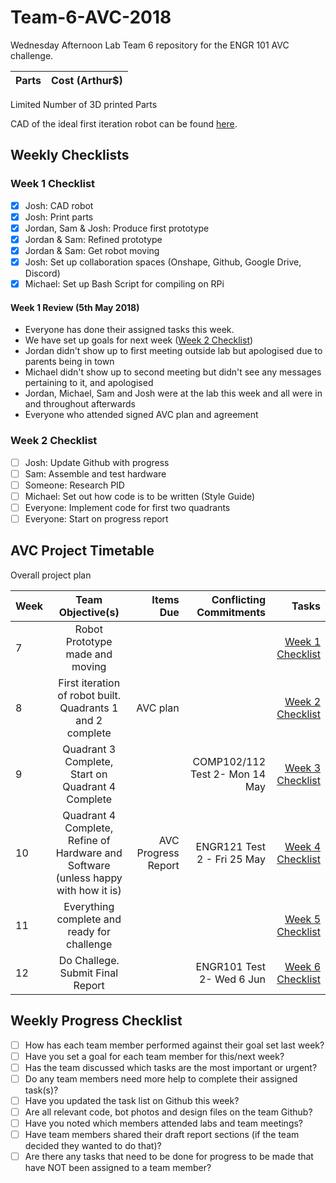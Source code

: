 # Team-6-AVC-2018
Wednesday Afternoon Lab Team 6 repository for the ENGR 101 AVC challenge.

| Parts | Cost (Arthur$) |
| :------------ |:---------------:|

Limited Number of 3D printed Parts

CAD of the ideal first iteration robot can be found [here](https://cad.onshape.com/documents/08e9d9368385752693ff540b/w/5e08d343f12d278fdeecea3f/e/0649d529fec4164917f1aebe).

## Weekly Checklists

### Week 1 Checklist
- [x] Josh: CAD robot
- [x] Josh: Print parts
- [x] Jordan, Sam & Josh: Produce first prototype
- [x] Jordan & Sam: Refined prototype
- [x] Jordan & Sam: Get robot moving
- [x] Josh: Set up collaboration spaces (Onshape, Github, Google Drive, Discord)
- [x] Michael: Set up Bash Script for compiling on RPi

#### Week 1 Review (5th May 2018)
* Everyone has done their assigned tasks this week.
* We have set up goals for next week ([Week 2 Checklist](#week-2-checklist))
* Jordan didn't show up to first meeting outside lab but apologised due to parents being in town
* Michael didn't show up to second meeting but didn't see any messages pertaining to it, and apologised
* Jordan, Michael, Sam and Josh were at the lab this week and all were in and throughout afterwards
* Everyone who attended signed AVC plan and agreement

### Week 2 Checklist
- [ ] Josh: Update Github with progress
- [ ] Sam: Assemble and test hardware
- [ ] Someone: Research PID
- [ ] Michael: Set out how code is to be written (Style Guide)
- [ ] Everyone: Implement code for first two quadrants
- [ ] Everyone: Start on progress report

## AVC Project Timetable
Overall project plan

| Week  | Team Objective(s) | Items Due | Conflicting Commitments | Tasks |
| :------------ |:---------------:| ------: | ------: | ------: |
| 7  | Robot Prototype made and moving |   |   | [Week 1 Checklist](#week-1-checklist) |
| 8  | First iteration of robot built. Quadrants 1 and 2 complete  | AVC plan  | | [Week 2 Checklist](#week-2-checklist) |
| 9  | Quadrant 3 Complete, Start on Quadrant 4 Complete  | | COMP102/112 Test 2- Mon 14 May  | [Week 3 Checklist](#week-3-checklist) |
| 10  | Quadrant 4 Complete, Refine of Hardware and Software (unless happy with how it is) | AVC Progress Report | ENGR121 Test 2 - Fri 25 May | [Week 4 Checklist](#week-4-checklist) |
| 11 | Everything complete and ready for challenge  | |  | [Week 5 Checklist](#week-5-checklist) |
| 12 | Do Challege. Submit Final Report | | ENGR101 Test 2- Wed 6 Jun | [Week 6 Checklist](#week-6-checklist)|

## Weekly Progress Checklist
- [ ] How has each team member performed against their goal set last week?
- [ ] Have you set a goal for each team member for this/next week?
- [ ] Has the team discussed which tasks are the most important or urgent?
- [ ] Do any team members need more help to complete their assigned task(s)?
- [ ] Have you updated the task list on Github this week?
- [ ] Are all relevant code, bot photos and design files on the team Github?
- [ ] Have you noted which members attended labs and team meetings?
- [ ] Have team members shared their draft report sections (if the team decided they wanted to do that)?
- [ ] Are there any tasks that need to be done for progress to be made that have NOT been assigned to a team member?
